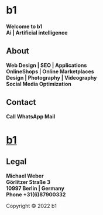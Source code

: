 # b1   
**Welcome to b1**   
**Ai | Artificial intelligence**  
  
## About
**Web Design | SEO | Applications**  
**OnlineShops | Online Marketplaces**  
**Design | Photography | Videography**  
**Social Media Optimization**  
  
## Contact  
**Call WhatsApp Mail**
# [b1](https://b1.neocities.org/)  
  
## Legal  
**Michael Weber**  
**Görlitzer Straße 3**  
**10997 Berlin | Germany**  
**Phone +31(6)87900332**  
  
Copyright © 2022 b1
